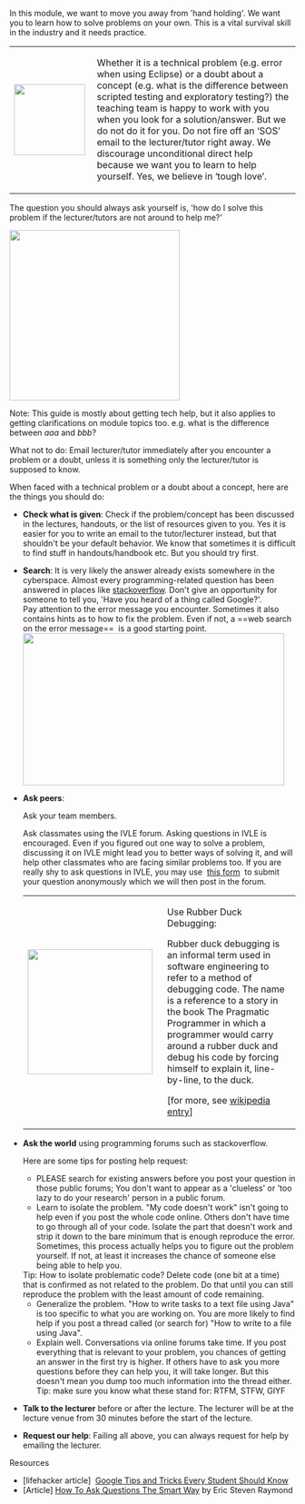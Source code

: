 In this module, we want to move you away from 'hand holding'. We want you to learn how to solve problems on your own. This is a vital survival skill in the industry and it needs practice.

<table class="table two-column-content">

<tbody>

<tr>

<td width="130px">

<img src="{{baseUrl}}/handbook/images/how to get help.png" width="125px">

</td>

<td>

Whether it is a technical problem (e.g. error when using Eclipse) or a doubt about a concept (e.g. what is the difference between scripted testing and exploratory testing?) the teaching team is happy to work with you when you look for a solution/answer. But we do not do it for you. Do not fire off an ‘SOS’ email to the lecturer/tutor right away. We discourage unconditional direct help because we want you to learn to help yourself. Yes, we believe in ‘tough love’.

</td>

</tr>

</tbody>

</table>

The question you should always ask yourself is, 'how do I solve this problem if the lecturer/tutors are not around to help me?' 

<img src="{{baseUrl}}/handbook/images/the good reasons to get home early.png" width="300"/>

Note: This guide is mostly about getting tech help, but it also applies to getting clarifications on module topics too. e.g. what is the difference between _aaa_ and _bbb_?

What not to do: Email lecturer/tutor immediately after you encounter a problem or a doubt, unless it is something only the lecturer/tutor is supposed to know.

When faced with a technical problem or a doubt about a concept, here are the things you should do:

*   **Check what is given**: Check if the problem/concept has been discussed in the lectures, handouts, or the list of resources given to you. Yes it is easier for you to write an email to the tutor/lecturer instead, but that shouldn't be your default behavior. We know that sometimes it is difficult to find stuff in handouts/handbook etc. But you should try first.
*   **Search**: It is very likely the answer already exists somewhere in the cyberspace. Almost every programming-related question has been answered in places like [stackoverflow](http://stackoverflow.com/). Don't give an opportunity for someone to tell you, 'Have you heard of a thing called Google?'.  
    Pay attention to the error message you encounter. Sometimes it also contains hints as to how to fix the problem. Even if not, a ==web search on the error message==  is a good starting point.    
    <img src="{{baseUrl}}/handbook/images/how to google it.png" width="460" height="268"/>

*   **Ask peers**:   

    Ask your team members.   

    Ask classmates using the IVLE forum. Asking questions in IVLE is encouraged. Even if you figured out one way to solve a problem, discussing it on IVLE might lead you to better ways of solving it, and will help other classmates who are facing similar problems too. If you are really shy to ask questions in IVLE, you may use  [this form](https://docs.google.com/forms/d/1vf2TjVhASq_u1_kQEEyURE5fTeBg6iKwGQDJUxYiAmg/viewform)  to submit your question anonymously which we will then post in the forum.

    <Panel header="Rubber Duck Debugging" expandable>

    <table class="two-column-content">

    <tbody>

    <tr>

    <td width="230px">
    <img src="{{baseUrl}}/handbook/images/Rubber_duck_assisting_with_debugging.jpg" width="220"/>
    </td>

    <td>

    Use Rubber Duck Debugging:  

    Rubber duck debugging is an informal term used in software engineering to refer to a method of debugging code. The name is a reference to a story in the book The Pragmatic Programmer in which a programmer would carry around a rubber duck and debug his code by forcing himself to explain it, line-by-line, to the duck.

    [for more, see [wikipedia entry](https://en.wikipedia.org/wiki/Rubber_duck_debugging)]  

    </td>

    </tr>

    </tbody>

    </table>

    </Panel>

*   **Ask the world** using programming forums such as stackoverflow.   

    Here are some tips for posting help request:
    *   PLEASE search for existing answers before you post your question in those public forums; You don't want to appear as a 'clueless' or 'too lazy to do your research' person in a public forum.
    *   Learn to isolate the problem. "My code doesn't work" isn't going to help even if you post the whole code online. Others don't have time to go through all of your code. Isolate the part that doesn't work and strip it down to the bare minimum that is enough reproduce the error. Sometimes, this process actually helps you to figure out the problem yourself. If not, at least it increases the chance of someone else being able to help you.    
      <span class="bg-info">
      Tip: How to isolate problematic code? Delete code (one bit at a time) that is confirmed as not related to the problem. Do that until you can still reproduce the problem with the least amount of code remaining.
      </span>

    *   Generalize the problem. "How to write tasks to a text file using Java" is too specific to what you are working on. You are more likely to find help if you post a thread called (or search for) "How to write to a file using Java".
    *   Explain well. Conversations via online forums take time. If you post everything that is relevant to your problem, you chances of getting an answer in the first try is higher. If others have to ask you more questions before they can help you, it will take longer. But this doesn't mean you dump too much information into the thread either.    
      <span class="bg-info">Tip: make sure you know what these stand for: RTFM, STFW, GIYF</span>

*   **Talk to the lecturer** before or after the lecture. The lecturer will be at the lecture venue from 30 minutes before the start of the lecture.
*   **Request our help**: Failing all above, you can always request for help by emailing the lecturer.

Resources

*   [lifehacker article]  [Google Tips and Tricks Every Student Should Know](http://lifehacker.com/google-tips-and-tricks-every-student-should-know-1508121671)
*   [Article] [How To Ask Questions The Smart Way](http://catb.org/~esr/faqs/smart-questions.html) by Eric Steven Raymond
